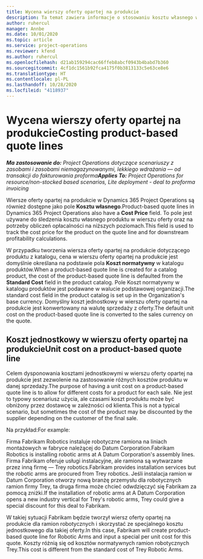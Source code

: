 ```yaml
---
title: Wycena wierszy oferty opartej na produkcie
description: Ta temat zawiera informacje o stosowaniu kosztu własnego w wierszu oferty opartej na produktach.
author: ruhercul
manager: Annbe
ms.date: 10/01/2020
ms.topic: article
ms.service: project-operations
ms.reviewer: kfend
ms.author: ruhercul
ms.openlocfilehash: d21ab159294cac66ffeb8abcf0943b4babd7b360
ms.sourcegitcommit: 4cf1dc1561b92fca4175f0b3813133c5e63ce8e6
ms.translationtype: HT
ms.contentlocale: pl-PL
ms.lasthandoff: 10/28/2020
ms.locfileid: "4118937"
---
```

# <a name="costing-product-based-quote-lines"></a><span data-ttu-id="85777-103">Wycena wierszy oferty opartej na produkcie</span><span class="sxs-lookup"><span data-stu-id="85777-103">Costing product-based quote lines</span></span>

<span data-ttu-id="85777-104">_**Ma zastosowanie do:** Project Operations dotyczące scenariuszy z zasobami i zasobami niemagazynowanymi, lekkiego wdrażania — od transakcji do fakturowania proforma_</span><span class="sxs-lookup"><span data-stu-id="85777-104">_**Applies To:** Project Operations for resource/non-stocked based scenarios, Lite deployment - deal to proforma invoicing_</span></span>


<span data-ttu-id="85777-105">Wiersze oferty opartej na produkcie w Dynamics 365 Project Operations są również dostępne jako pole **Kosztu własnego**.</span><span class="sxs-lookup"><span data-stu-id="85777-105">Product-based quote lines in Dynamics 365 Project Operations also have a **Cost Price** field.</span></span> <span data-ttu-id="85777-106">To pole jest używane do śledzenia kosztu własnego produktu w wierszu oferty oraz na potrzeby obliczeń opłacalności na niższych poziomach.</span><span class="sxs-lookup"><span data-stu-id="85777-106">This field is used to track the cost price for the product on the quote line and for downstream profitability calculations.</span></span>

<span data-ttu-id="85777-107">W przypadku tworzenia wiersza oferty opartej na produkcie dotyczącego produktu z katalogu, cena w wierszu oferty opartej na produkcie jest domyślnie określana na podstawie pola **Koszt normatywny** w katalogu produktów.</span><span class="sxs-lookup"><span data-stu-id="85777-107">When a product-based quote line is created for a catalog product, the cost of the product-based quote line is defaulted from the **Standard Cost** field in the product catalog.</span></span> <span data-ttu-id="85777-108">Pole Koszt normatywny w katalogu produktów jest podawane w walucie podstawowej organizacji.</span><span class="sxs-lookup"><span data-stu-id="85777-108">The standard cost field in the product catalog is set up in the Organization's base currency.</span></span> <span data-ttu-id="85777-109">Domyślny koszt jednostkowy w wierszu oferty opartej na produkcie jest konwertowany na walutę sprzedaży z oferty.</span><span class="sxs-lookup"><span data-stu-id="85777-109">The default unit cost on the product-based quote line is converted to the sales currency on the quote.</span></span>

## <a name="unit-cost-on-a-product-based-quote-line"></a><span data-ttu-id="85777-110">Koszt jednostkowy w wierszu oferty opartej na produkcie</span><span class="sxs-lookup"><span data-stu-id="85777-110">Unit cost on a product-based quote line</span></span>

<span data-ttu-id="85777-111">Celem dysponowania kosztami jednostkowymi w wierszu oferty opartej na produkcie jest zezwolenie na zastosowanie różnych kosztów produktu w danej sprzedaży.</span><span class="sxs-lookup"><span data-stu-id="85777-111">The purpose of having a unit cost on a product-based quote line is to allow for different costs for a product for each sale.</span></span> <span data-ttu-id="85777-112">Nie jest to typowy scenariusz użycia, ale czasami koszt produktu może być obniżony przez dostawcę w zależności od klienta.</span><span class="sxs-lookup"><span data-stu-id="85777-112">This is not a typical scenario, but sometimes the cost of the product may be discounted by the supplier depending on the customer of the final sale.</span></span>

<span data-ttu-id="85777-113">Na przykład:</span><span class="sxs-lookup"><span data-stu-id="85777-113">For example:</span></span>

<span data-ttu-id="85777-114">Firma Fabrikam Robotics instaluje robotyczne ramiona na liniach montażowych w fabryce należącej do Datum Corporation.</span><span class="sxs-lookup"><span data-stu-id="85777-114">Fabrikam Robotics is installing robotic arms at A Datum Corporation's assembly lines.</span></span> <span data-ttu-id="85777-115">Firma Fabrikam oferuje usługi instalacyjne, ale ramiona są wytwarzane przez inną firmę — Trey robotics.</span><span class="sxs-lookup"><span data-stu-id="85777-115">Fabrikam provides installation services but the robotic arms are procured from Trey robotics.</span></span> <span data-ttu-id="85777-116">Jeśli instalacja ramion w Datum Corporation otworzy nową branżę przemysłu dla robotycznych ramion firmy Trey, ta druga firma może chcieć odwdzięczyć się Fabrikam za pomocą zniżki.</span><span class="sxs-lookup"><span data-stu-id="85777-116">If the installation of robotic arms at A Datum Corporation opens a new industry vertical for Trey's robotic arms, Trey could give a special discount for this deal to Fabrikam.</span></span>

<span data-ttu-id="85777-117">W takiej sytuacji Fabrikam będzie tworzył wiersz oferty opartej na produkcie dla ramion robotycznych i skorzystać ze specjalnego kosztu jednostkowego dla takiej oferty.</span><span class="sxs-lookup"><span data-stu-id="85777-117">In this case, Fabrikam will create product-based quote line for Robotic Arms and input a special per unit cost for this quote.</span></span> <span data-ttu-id="85777-118">Koszty różnią się od kosztów normatywnych ramion robotycznych Trey.</span><span class="sxs-lookup"><span data-stu-id="85777-118">This cost is different from the standard cost of Trey Robotic Arms.</span></span>
